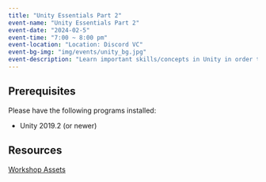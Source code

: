 ```yaml
---
title: "Unity Essentials Part 2"
event-name: "Unity Essentials Part 2"
event-date: "2024-02-5"
event-time: "7:00 ~ 8:00 pm"
event-location: "Location: Discord VC"
event-bg-img: "img/events/unity_bg.jpg"
event-description: "Learn important skills/concepts in Unity in order to expand your game programming knowledge! This workshop introduces the most important aspects of Unity such as good coding practices, game management, and asset bundles!<br>"
---
```

## Prerequisites
Please have the following programs installed:
- Unity 2019.2 (or newer)

## Resources
<a href="https://drive.google.com/drive/folders/1eVKFkSNNml6Rbg9xwo-1cLuqaITPxqNV?usp=sharing" class="btn-outlined-grey">Workshop Assets</a>